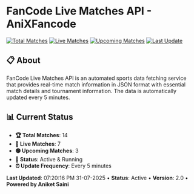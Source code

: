 # FanCode Live Matches API - AniXFancode

[![Total Matches](https://img.shields.io/badge/Total%20Matches-14-blue)](https://github.com/AniketSainiOp/AniXFancode)
[![Live Matches](https://img.shields.io/badge/Live%20Matches-7-red)](https://github.com/AniketSainiOp/AniXFancode)
[![Upcoming Matches](https://img.shields.io/badge/Upcoming%20Matches-3-green)](https://github.com/AniketSainiOp/AniXFancode)
[![Last Update](https://img.shields.io/badge/Last%20Update-07%3A20%3A16%20PM%2031-07-2025-orange)](https://github.com/AniketSainiOp/AniXFancode)

## 📋 About

FanCode Live Matches API is an automated sports data fetching service that provides real-time match information in JSON format with essential match details and tournament information. The data is automatically updated every 5 minutes.

## 📊 Current Status

- **🏆 Total Matches**: 14
- **🔴 Live Matches**: 7
- **🟢 Upcoming Matches**: 3
- **📡 Status**: Active & Running
- **⏰ Update Frequency**: Every 5 minutes

**Last Updated**: 07:20:16 PM 31-07-2025 • **Status**: Active • **Version**: 2.0 • **Powered by Aniket Saini**
